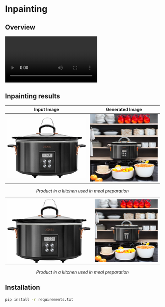 # Inpainting

## Overview


![Process](Inpainting.mp4)


## Inpainting results
| Input Image | Generated Image |
|:-----------:|:---------------:|
| ![Input](data/examples/example1.jpg) | ![Generated](data/generated/example1/Product%20in%20a%20kitchen%20used%20in%20meal%20preparation.png) |
<p align="center"><em>Product in a kitchen used in meal preparation</em></p>

| | |
|:-----------:|:---------------:|
| ![Input](data/examples/example1.jpg) | ![Generated](data/generated/example1/Product%20in%20a%20kitchen%20used%20in%20meal%20preparation.png) |
<p align="center"><em>Product in a kitchen used in meal preparation</em></p>

## Installation


```bash
pip install -r requirements.txt
